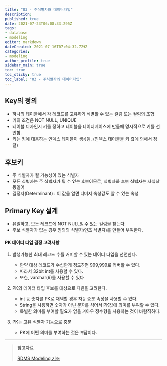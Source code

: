 ```yaml
---
title: "03 - 주식별자와 데이터타입"
description: 
published: true
date: 2021-07-23T06:08:33.295Z
tags: 
- database
- modeling
editor: markdown
dateCreated: 2021-07-16T07:04:32.729Z
categories:
- modeling
author_profile: true
sidebar_main: true
toc: true
toc_sticky: true
toc_label: "03 - 주식별자와 데이터타입"
---
```


## Key의 정의	
- 하나의 테이블에서 각 레코드를 고유하게 식별할 수 있는 컬럼 또는 컬럼의 조합
- 키의 조건은 NOT NULL, UNIQUE
- 테이블 디자인시 키를 정하고 테이블을 데이터베이스에 만들때 명시적으로 키를 선언함.
- 키는 키에 대응하는 인덱스 테이블이 생성됨.
(인덱스 테이블을 키 값에 의해서 정렬)

## 후보키
- 주 식별자가 될 가능성이 있는 식별자
- 모든 식별자는 주 식별자가 될 수 있는 후보이므로, 식별자와 후보 식별자는 사실상 동일어
- 결정자(Determinant) : 이 값을 알면 나머지 속성값도 알 수 있는 속성

## Primary Key 설계
- 유일하고, 모든 레코드에 NOT NULL일 수 있는 컬럼을 찾는다.
- 후보 식별자가 없는 경우 임의의 식별자(인조 식별자)를 만들어 부여한다.
#### PK 데이터 타입 결정 고려사항
1. 발생가능한 최대 레코드 수를 커머할 수 있는 데이터 타입을 선언한다.
    - 만약 대상 레코드가 수십만개 정도하면 999,999로 커버할 수 있다.
    - 따라서 32bit int를 사용할 수 있다.
    - 또한, varchar(6)를 사용할 수 있다.

2. PK의 데이터 타입 후보를 대상으로 다음을 고려한다.
    - int 등 숫자를 PK로 채택할 경우 자동 증분 속성을 사용할 수 있다.
    - String을 사용하면 숫자가 아닌 문자를 섞어서 PK값에 의미를 부여할 수 있다.
    - 특별한 의미를 부여할 필요가 없을 겨아우 정수형을 사용하는 것이 바람직하다.

3. PK는 고유 식별자 기능으로 충분
    - PK에 어떤 의미를 부여하는 것은 부담이다.

***
> __참고자료__
>
> [RDMS Modeling 기초](https://www.inflearn.com/course/%EA%B4%80%EA%B3%84%ED%98%95%EB%8D%B0%EC%9D%B4%ED%84%B0%EB%B2%A0%EC%9D%B4%EC%8A%A4-rdbms/dashboard)
